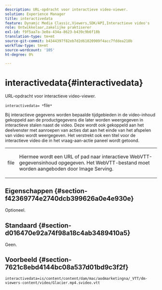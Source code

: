 ```yaml
---
description: URL-opdracht voor interactieve video-viewer.
solution: Experience Manager
title: interactivedata
feature: Dynamic Media Classic,Viewers,SDK/API,Interactieve video's
role: Ontwikkelaar,zakelijke praktiserer
exl-id: f9f5aa7a-3e0a-434a-8623-b439c9b6f18b
translation-type: tm+mt
source-git-commit: b4344397f82eb7d2d61020909f4acc7fddea210b
workflow-type: tm+mt
source-wordcount: '105'
ht-degree: 0%

---
```


# interactivedata{#interactivedata}

URL-opdracht voor interactieve video-viewer.

`interactivedata= *`file`*`

Bij interactieve gegevens worden bepaalde tijdgebieden in de video-inhoud gekoppeld aan de productgegevens die later worden weergegeven in interactieve stalen naast de video. Deze wordt ook gekoppeld aan het deelvenster met aanroepen van acties dat aan het einde van het afspelen van video wordt weergegeven. Het verstrekt ook een titel voor de interactieve video die in het vraag-aan-actie paneel wordt getoond.

<table id="table_C616483932C2482CA9794DDD7313FD7C"> 
 <tbody> 
  <tr> 
   <td colname="col1"> <p> <span class="codeph"> <span class="varname"> file</span> </span> </p> </td> 
   <td colname="col2"> <p> Hiermee wordt een URL of pad naar interactieve WebVTT-gegevensinhoud opgegeven. Het WebVTT-bestand moet worden aangeboden door Image Serving. </p> </td> 
  </tr> 
 </tbody> 
</table>

## Eigenschappen {#section-f42369774e2740dcb399626a0e4e930e}

Optioneel.

## Standaard {#section-d016470e92a74f98a18c4ab3489410a5}

Geen.

## Voorbeeld {#section-7621c8ebd4144bc08a537d01bd9c3f2f}

```
interactivedata=is/content/content/dam/mac/aodmarketingna/_VTT/dm-viewers-content/video/Glacier.mp4.svideo.vtt
```
